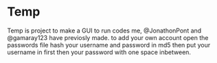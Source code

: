 # Temp
Temp is project to make a GUI to run codes me, @JonathonPont and @gamaray123 have previosly made.
to add your own account open the passwords file hash your username and password in md5 then put your username in first then your password with one space inbetween.
